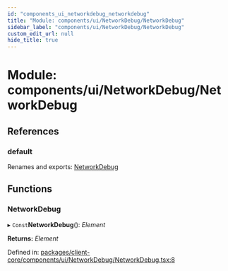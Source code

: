 ```yaml
---
id: "components_ui_networkdebug_networkdebug"
title: "Module: components/ui/NetworkDebug/NetworkDebug"
sidebar_label: "components/ui/NetworkDebug/NetworkDebug"
custom_edit_url: null
hide_title: true
---
```


# Module: components/ui/NetworkDebug/NetworkDebug

## References

### default

Renames and exports: [NetworkDebug](components_ui_networkdebug_networkdebug.md#networkdebug)

## Functions

### NetworkDebug

▸ `Const`**NetworkDebug**(): *Element*

**Returns:** *Element*

Defined in: [packages/client-core/components/ui/NetworkDebug/NetworkDebug.tsx:8](https://github.com/xr3ngine/xr3ngine/blob/66a84a950/packages/client-core/components/ui/NetworkDebug/NetworkDebug.tsx#L8)
